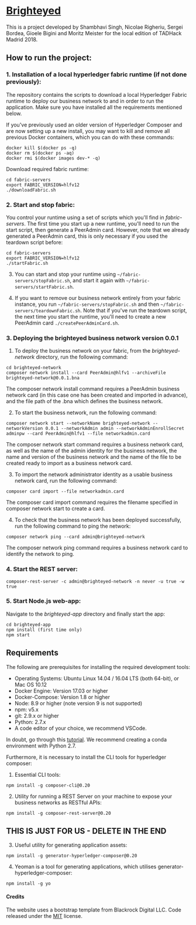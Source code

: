 # [Brighteyed](https://brighteyed.herokuapp.com)

This is a project developed by Shambhavi Singh, Nicolae Righeriu, Sergei Bordea, Gioele Bigini and Moritz Meister for the local edition of TADHack Madrid 2018.

## How to run the project:

### 1. Installation of a local hyperledger fabric runtime (if not done previously):

The repository contains the scripts to download a local Hyperledger Fabric runtime to deploy our business network to and in order to run the application. Make sure you have installed all the requirements mentioned below.

If you've previously used an older version of Hyperledger Composer and are now setting up a new install, you may want to kill and remove all previous Docker containers, which you can do with these commands:
```
docker kill $(docker ps -q)
docker rm $(docker ps -aq)
docker rmi $(docker images dev-* -q)
```

Download required fabric runtime:
```
cd fabric-servers
export FABRIC_VERSION=hlfv12
./downloadFabric.sh
```
### 2. Start and stop fabric:
You control your runtime using a set of scripts which you'll find in *fabric-servers*.
The first time you start up a new runtime, you'll need to run the start script, then generate a PeerAdmin card. However, note that we already generated a PeerAdmin card, this is only necessary if you used the teardown script before:
```
cd fabric-servers
export FABRIC_VERSION=hlfv12
./startFabric.sh
```
3. You can start and stop your runtime using `~/fabric-servers/stopFabric.sh`, and start it again with `~/fabric-servers/startFabric.sh`.

4. If you want to remove our business network entirely from your fabric instance, you run `~/fabric-servers/stopFabric.sh` and then `~/fabric-servers/teardownFabric.sh`. Note that if you've run the teardown script, the next time you start the runtime, you'll need to create a new PeerAdmin card `./createPeerAdminCard.sh`.

### 3. Deploying the brighteyed business network version 0.0.1
1. To deploy the business network on your fabric, from the *brighteyed-network* directory, run the following command:
```
cd brighteyed-network
composer network install --card PeerAdmin@hlfv1 --archiveFile brighteyed-network@0.0.1.bna
```
The composer network install command requires a PeerAdmin business network card (in this case one has been created and imported in advance), and the file path of the .bna which defines the business network.

2. To start the business network, run the following command:
```
composer network start --networkName brighteyed-network --networkVersion 0.0.1 --networkAdmin admin --networkAdminEnrollSecret adminpw --card PeerAdmin@hlfv1 --file networkadmin.card
```
The composer network start command requires a business network card, as well as the name of the admin identity for the business network, the name and version of the business network and the name of the file to be created ready to import as a business network card.

3. To import the network administrator identity as a usable business network card, run the following command:
```
composer card import --file networkadmin.card
```
The composer card import command requires the filename specified in composer network start to create a card.

4. To check that the business network has been deployed successfully, run the following command to ping the network:
```
composer network ping --card admin@brighteyed-network
```
The composer network ping command requires a business network card to identify the network to ping.

### 4. Start the REST server:
```
composer-rest-server -c admin@brighteyed-network -n never -u true -w true
```

### 5. Start Node.js web-app:
Navigate to the *brighteyed-app* directory and finally start the app:
```
cd brighteyed-app
npm install (first time only)
npm start
```

## Requirements

The following are prerequisites for installing the required development tools:
- Operating Systems: Ubuntu Linux 14.04 / 16.04 LTS (both 64-bit), or Mac OS 10.12
- Docker Engine: Version 17.03 or higher
- Docker-Compose: Version 1.8 or higher
- Node: 8.9 or higher (note version 9 is not supported)
- npm: v5.x
- git: 2.9.x or higher
- Python: 2.7.x
- A code editor of your choice, we recommend VSCode.

In doubt, go through this [tutorial](https://hyperledger.github.io/composer/latest/installing/installing-prereqs.html).
We recommend creating a conda environment with Python 2.7.

Furthermore, it is necessary to install the CLI tools for hyperledger composer:
1. Essential CLI tools:
```
npm install -g composer-cli@0.20
```
2. Utility for running a REST Server on your machine to expose your business networks as RESTful APIs:
```
npm install -g composer-rest-server@0.20
```

## THIS IS JUST FOR US - DELETE IN THE END
3. Useful utility for generating application assets:
```
npm install -g generator-hyperledger-composer@0.20
```
4. Yeoman is a tool for generating applications, which utilises generator-hyperledger-composer:
```
npm install -g yo
```

#### Credits
The website uses a bootstrap template from Blackrock Digital LLC. Code released under the [MIT](https://github.com/BlackrockDigital/startbootstrap-creative/blob/gh-pages/LICENSE) license.

